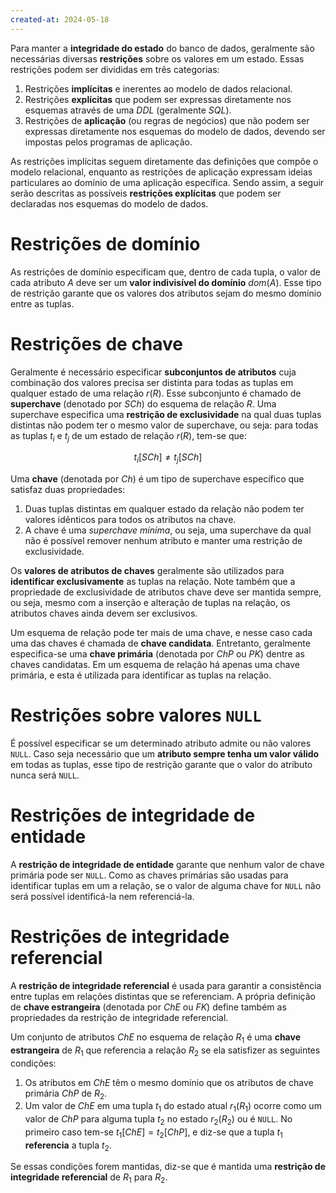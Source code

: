 ```yaml
---
created-at: 2024-05-18
---
```


Para manter a **integridade do estado** do banco de dados, geralmente são necessárias diversas **restrições** sobre os valores em um estado. Essas restrições podem ser divididas em três categorias:

1.  Restrições **implícitas** e inerentes ao modelo de dados relacional.
2.  Restrições **explícitas** que podem ser expressas diretamente nos esquemas através de uma *DDL* (geralmente *SQL*).
3.  Restrições de **aplicação** (ou regras de negócios) que não podem ser expressas diretamente nos esquemas do modelo de dados, devendo ser impostas pelos programas de aplicação.

As restrições implícitas seguem diretamente das definições que compõe o modelo relacional, enquanto as restrições de aplicação expressam ideias particulares ao domínio de uma aplicação específica. Sendo assim, a seguir serão descritas as possíveis **restrições explícitas** que podem ser declaradas nos esquemas do modelo de dados.

# Restrições de domínio

As restrições de domínio especificam que, dentro de cada tupla, o valor de cada atributo $A$ deve ser um **valor indivisível do domínio** $dom(A)$. Esse tipo de restrição garante que os valores dos atributos sejam do mesmo domínio entre as tuplas.

# Restrições de chave

Geralmente é necessário especificar **subconjuntos de atributos** cuja combinação dos valores precisa ser distinta para todas as tuplas em qualquer estado de uma relação $r(R)$. Esse subconjunto é chamado de **superchave** (denotado por $SCh$) do esquema de relação $R$. Uma superchave especifica uma **restrição de exclusividade** na qual duas tuplas distintas não podem ter o mesmo valor de superchave, ou seja: para todas as tuplas $t_i$ e $t_j$ de um estado de relação $r(R)$, tem-se que:

$$t_i[SCh] \neq t_j[SCh]$$

Uma **chave** (denotada por $Ch$) é um tipo de superchave específico que satisfaz duas propriedades:

1.  Duas tuplas distintas em qualquer estado da relação não podem ter valores idênticos para todos os atributos na chave.
2.  A chave é uma *superchave mínima*, ou seja, uma superchave da qual não é possível remover nenhum atributo e manter uma restrição de exclusividade.

Os **valores de atributos de chaves** geralmente são utilizados para **identificar exclusivamente** as tuplas na relação. Note também que a propriedade de exclusividade de atributos chave deve ser mantida sempre, ou seja, mesmo com a inserção e alteração de tuplas na relação, os atributos chaves ainda devem ser exclusivos.

Um esquema de relação pode ter mais de uma chave, e nesse caso cada uma das chaves é chamada de **chave candidata**. Entretanto, geralmente especifica-se uma **chave primária** (denotada por $ChP$ ou $PK$) dentre as chaves candidatas. Em um esquema de relação há apenas uma chave primária, e esta é utilizada para identificar as tuplas na relação.

# Restrições sobre valores `NULL`

É possível especificar se um determinado atributo admite ou não valores `NULL`. Caso seja necessário que um **atributo sempre tenha um valor válido** em todas as tuplas, esse tipo de restrição garante que o valor do atributo nunca será `NULL`.

# Restrições de integridade de entidade

A **restrição de integridade de entidade** garante que nenhum valor de chave primária pode ser `NULL`. Como as chaves primárias são usadas para identificar tuplas em um a relação, se o valor de alguma chave for `NULL` não será possível identificá-la nem referenciá-la.

# Restrições de integridade referencial

A **restrição de integridade referencial** é usada para garantir a consistência entre tuplas em relações distintas que se referenciam. A própria definição de **chave estrangeira** (denotada por $ChE$ ou $FK$) define também as propriedades da restrição de integridade referencial.

Um conjunto de atributos $ChE$ no esquema de relação $R_1$ é uma **chave estrangeira** de $R_1$ que referencia a relação $R_2$ se ela satisfizer as seguintes condições:

1.  Os atributos em $ChE$ têm o mesmo domínio que os atributos de chave primária $ChP$ de $R_2$.
2.  Um valor de $ChE$ em uma tupla $t_1$ do estado atual $r_1(R_1)$ ocorre como um valor de $ChP$ para alguma tupla $t_2$ no estado $r_2(R_2)$ ou é `NULL`. No primeiro caso tem-se $t_1[ChE] = t_2[ChP]$, e diz-se que a tupla $t_1$ **referencia** a tupla $t_2$.

Se essas condições forem mantidas, diz-se que é mantida uma **restrição de integridade referencial** de $R_1$ para $R_2$.